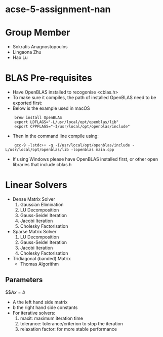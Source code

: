 # acse-5-assignment-nan

# Group Member
* Sokratis Anagnostopoulos
* Lingaona Zhu
* Hao Lu

# BLAS Pre-requisites
* Have OpenBLAS installed to recogonise <cblas.h>
* To make sure it compiles, the path of installed OpenBLAS need to be exported first:
* Below is the example used in macOS
```
	brew install OpenBLAS
	export LDFLAGS="-L/usr/local/opt/openblas/lib"
  	export CPPFLAGS="-I/usr/local/opt/openblas/include"
```
* Then in the command line compile using: 
```
	gcc-9 -lstdc++ -g -I/usr/local/opt/openblas/include -L/usr/local/opt/openblas/lib -lopenblas main.cpp 
```
* If using Windows please have OpenBLAS installed first, or other open libraries that include cblas.h

# Linear Solvers
* Dense Matrix Solver
	1. Gaussian Elimination
	2. LU Decomposition
	3. Gauss-Seidel Iteration
	4. Jacobi Iteration
	5. Cholesky Factorisation
* Sparse Matrix Solver
	1. LU Decomposition
	2. Gauss-Seidel Iteration
	3. Jacobi Iteration
	4. Cholesky Factorisation
* Tridiagonal (banded) Matrix
	* Thomas Algorithm

## Parameters
$$$Ax = b$
* A the left hand side matrix
* b the right hand side constants
* For iterative solvers:
	1. maxit: maximum iteration time
	2. tolerance: tolerance/criterion to stop the iteration
	3. relaxation factor: for more stable performance
